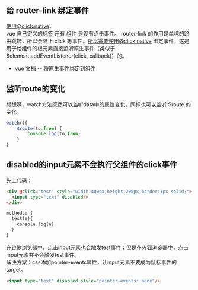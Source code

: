 ## 给 router-link 绑定事件

使用@click.native。  
vue 自己定义的标签 <router-link> 还有 组件<my-vue-template/> 是没有点击事件。 router-link 的作用是单纯的路由跳转，所以会阻止 click 等事件。所以需要使用@click.native 绑定事件，这是用于给组件的根元素直接监听原生事件（类似于\$element.addEventListener(click, callback)）的。

- [vue 文档 -- 将原生事件绑定到组件](https://cn.vuejs.org/v2/guide/components-custom-events.html#%E5%B0%86%E5%8E%9F%E7%94%9F%E4%BA%8B%E4%BB%B6%E7%BB%91%E5%AE%9A%E5%88%B0%E7%BB%84%E4%BB%B6)

## 监听route的变化
想想啊，watch方法既然可以监听data中的属性变化，同样也可以监听 $route 的变化。
```js
watch(){
    $route(to,from) {
        console.log(to,from)
    }
}
```

## disabled的input元素不会执行父组件的click事件
先上代码：
```html
<div @click="test" style="width:400px;height:200px;border:1px solid;">
  <input type="text" disabled/>
</div>

methods: {
  test(e){
    console.log(e)
  }
}
```
在谷歌浏览器中，点击input元素也会触发test事件；但是在火狐浏览器中，点击input元素并不会触发test事件。  
解决方案：css添加pointer-events属性，让input元素不要成为鼠标事件的target。
```html
<input type="text" disabled style="pointer-events: none"/>
```

